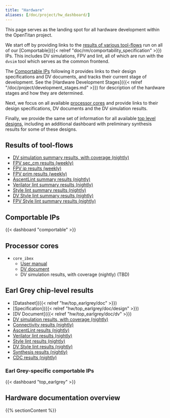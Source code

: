 ```yaml
---
title: "Hardware"
aliases: [/doc/project/hw_dashboard/]
---
```


This page serves as the landing spot for all hardware development within the OpenTitan project.

We start off by providing links to the [results of various tool-flows](#results-of-toolflows) run on all of our [Comportable]({{< relref "doc/rm/comportability_specification" >}}) IPs.
This includes DV simulations, FPV and lint, all of which are run with the `dvsim` tool which serves as the common frontend.

The [Comportable IPs](#comportable-ips) following it provides links to their design specifications and DV documents, and tracks their current stage of development.
See the [Hardware Development Stages]({{< relref "/doc/project/development_stages.md" >}}) for description of the hardware stages and how they are determined.

Next, we focus on all available [processor cores](#processor-cores) and provide links to their design specifications, DV documents and the DV simulation results.

Finally, we provide the same set of information for all available [top level designs](#top-level-designs), including an additional dashboard with preliminary synthesis results for some of these designs.


## Results of tool-flows

* [DV simulation summary results, with coverage (nightly)](https://reports.opentitan.org/hw/top_earlgrey/dv/summary/latest/report.html)
* [FPV sec_cm results (weekly)](https://reports.opentitan.org/hw/top_earlgrey/formal/sec_cm/summary/latest/report.html)
* [FPV ip results (weekly)](https://reports.opentitan.org/hw/top_earlgrey/formal/ip/summary/latest/report.html)
* [FPV prim results (weekly)](https://reports.opentitan.org/hw/top_earlgrey/formal/prim/summary/latest/report.html)
* [AscentLint summary results (nightly)](https://reports.opentitan.org/hw/top_earlgrey/lint/ascentlint/summary/latest/report.html)
* [Verilator lint summary results (nightly)](https://reports.opentitan.org/hw/top_earlgrey/lint/verilator/summary/latest/report.html)
* [Style lint summary results (nightly)](https://reports.opentitan.org/hw/top_earlgrey/lint/veriblelint/summary/latest/report.html)
* [DV Style lint summary results (nightly)](https://reports.opentitan.org/hw/top_earlgrey/dv/lint/veriblelint/summary/latest/report.html)
* [FPV Style lint summary results (nightly)](https://reports.opentitan.org/hw/top_earlgrey/fpv/lint/veriblelint/summary/latest/report.html)

## Comportable IPs

{{< dashboard "comportable" >}}

## Processor cores

* `core_ibex`
  * [User manual](https://ibex-core.readthedocs.io/en/latest)
  * [DV document](https://ibex-core.readthedocs.io/en/latest/03_reference/verification.html)
  * DV simulation results, with coverage (nightly) (TBD)

## Earl Grey chip-level results

* [Datasheet]({{< relref "hw/top_earlgrey/doc" >}})
* [Specification]({{< relref "hw/top_earlgrey/doc/design" >}})
* [DV Document]({{< relref "hw/top_earlgrey/doc/dv" >}})
* [DV simulation results, with coverage (nightly)](https://reports.opentitan.org/hw/top_earlgrey/dv/latest/report.html)
* [Connectivity results (nightly)](https://reports.opentitan.org/hw/top_earlgrey/conn/jaspergold/latest/report.html)
* [AscentLint results (nightly)](https://reports.opentitan.org/hw/top_earlgrey/lint/ascentlint/latest/report.html)
* [Verilator lint results (nightly)](https://reports.opentitan.org/hw/top_earlgrey/lint/verilator/latest/report.html)
* [Style lint results (nightly)](https://reports.opentitan.org/hw/top_earlgrey/lint/veriblelint/latest/report.html)
* [DV Style lint results (nightly)](https://reports.opentitan.org/hw/top_earlgrey/dv/lint/veriblelint/latest/report.html)
* [Synthesis results (nightly)](https://reports.opentitan.org/hw/top_earlgrey/syn/latest/report.html)
* [CDC results (nightly)](https://reports.opentitan.org/hw/top_earlgrey/cdc/latest/report.html)

### Earl Grey-specific comportable IPs

{{< dashboard "top_earlgrey" >}}

## Hardware documentation overview

{{% sectionContent %}}
